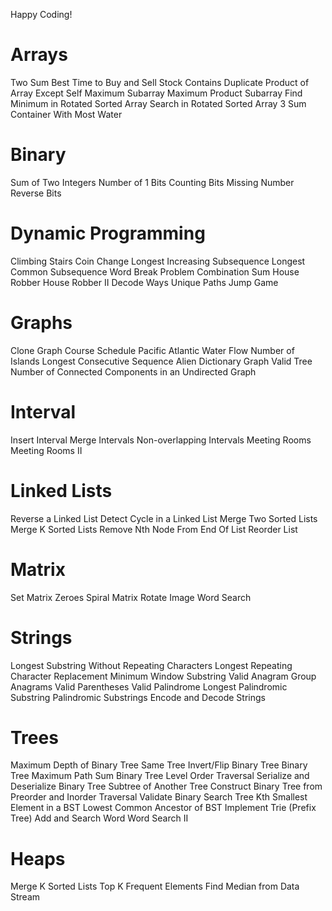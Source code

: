 Happy Coding!

# Arrays
Two Sum
Best Time to Buy and Sell Stock
Contains Duplicate
Product of Array Except Self
Maximum Subarray
Maximum Product Subarray
Find Minimum in Rotated Sorted Array
Search in Rotated Sorted Array
3 Sum
Container With Most Water

# Binary
Sum of Two Integers
Number of 1 Bits
Counting Bits
Missing Number
Reverse Bits

# Dynamic Programming
Climbing Stairs
Coin Change
Longest Increasing Subsequence
Longest Common Subsequence
Word Break Problem
Combination Sum
House Robber
House Robber II
Decode Ways
Unique Paths
Jump Game

# Graphs
Clone Graph
Course Schedule
Pacific Atlantic Water Flow
Number of Islands
Longest Consecutive Sequence
Alien Dictionary 
Graph Valid Tree
Number of Connected Components in an Undirected Graph

# Interval
Insert Interval
Merge Intervals
Non-overlapping Intervals
Meeting Rooms 
Meeting Rooms II 

# Linked Lists
Reverse a Linked List
Detect Cycle in a Linked List
Merge Two Sorted Lists
Merge K Sorted Lists
Remove Nth Node From End Of List
Reorder List

# Matrix
Set Matrix Zeroes
Spiral Matrix
Rotate Image
Word Search

# Strings
Longest Substring Without Repeating Characters
Longest Repeating Character Replacement
Minimum Window Substring
Valid Anagram
Group Anagrams
Valid Parentheses
Valid Palindrome
Longest Palindromic Substring
Palindromic Substrings
Encode and Decode Strings 

# Trees
Maximum Depth of Binary Tree
Same Tree
Invert/Flip Binary Tree
Binary Tree Maximum Path Sum
Binary Tree Level Order Traversal
Serialize and Deserialize Binary Tree
Subtree of Another Tree
Construct Binary Tree from Preorder and Inorder Traversal
Validate Binary Search Tree
Kth Smallest Element in a BST
Lowest Common Ancestor of BST
Implement Trie (Prefix Tree)
Add and Search Word
Word Search II

# Heaps
Merge K Sorted Lists
Top K Frequent Elements
Find Median from Data Stream